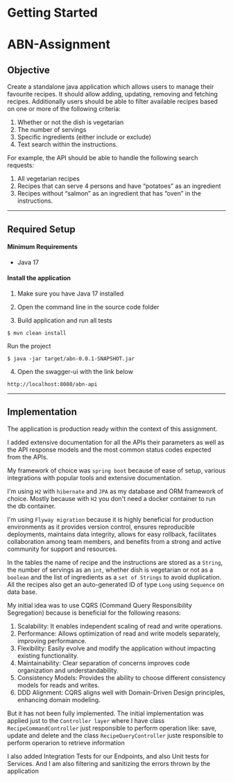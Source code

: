 # Getting Started

# ABN-Assignment

## Objective

Create a standalone java application which allows users to manage their favourite recipes. It should
allow adding, updating, removing and fetching recipes. Additionally users should be able to filter
available recipes based on one or more of the following criteria:
1. Whether or not the dish is vegetarian
2. The number of servings
3. Specific ingredients (either include or exclude)
4. Text search within the instructions.


For example, the API should be able to handle the following search requests:
1. All vegetarian recipes
2. Recipes that can serve 4 persons and have “potatoes” as an ingredient
3. Recipes without “salmon” as an ingredient that has “oven” in the instructions.

-----------------------------------------

## Required Setup

#### Minimum Requirements

- Java 17

#### Install the application

1. Make sure you have Java 17 installed

2. Open the command line in the source code folder

3. Build application and run all tests

  ```
  $ mvn clean install
  ```


Run the project

  ```
  $ java -jar target/abn-0.0.1-SNAPSHOT.jar
  
  ```

4. Open the swagger-ui with the link below

```text
http://localhost:8080/abn-api
```

-----------------------------------------
## Implementation

The application is production ready within the context of this assignment.

I added extensive documentation for all the APIs their parameters as well as the API response models and the most common status codes expected from the APIs.

My framework of choice was `spring boot` because of ease of setup, various integrations with popular tools and extensive documentation.

I'm using `H2` with `hibernate` and `JPA` as my database and ORM framework of choice. Mostly because with `H2` you don't need a docker container to run the db container.

I'm using `Flyway migration` because it is highly beneficial for production environments as it provides version control, ensures reproducible deployments, maintains data integrity, allows for easy rollback, facilitates collaboration among team members, and benefits from a strong and active community for support and resources.

In the tables the name of recipe and the instructions are stored as a `String`, the number of servings as an `int`, whether dish is vegetarian or not as a `boolean` and the list of ingredients as a `set of Strings` to avoid duplication. 
All the recipes also get an auto-generated ID  of type `Long` using `Sequence` on data base.

My initial idea was to use CQRS (Command Query Responsibility Segregation) because is beneficial for the following reasons:

1. Scalability: It enables independent scaling of read and write operations.
2. Performance: Allows optimization of read and write models separately, improving performance.
3. Flexibility: Easily evolve and modify the application without impacting existing functionality.
4. Maintainability: Clear separation of concerns improves code organization and understandability.
5. Consistency Models: Provides the ability to choose different consistency models for reads and writes.
6. DDD Alignment: CQRS aligns well with Domain-Driven Design principles, enhancing domain modeling.

But it has not been fully implemented. 
The initial implementation was applied just to the `Controller layer`
where I have class `RecipeCommandController` just responsible to perform operation like: save, update and delete
and the class `RecipeQueryController` juste responsible to perform operarion to retrieve information

I also added Integration Tests for our Endpoints, and also Unit tests for Services.
And I am also filtering and sanitizing the errors thrown by the application

